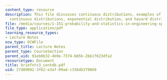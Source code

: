 ```yaml
---
content_type: resource
description: This file discusses continuous distributions, examples of probability
  continuous distributions, exponential distribution, and hazard distribution.
file: /media/courses/1-151-probability-and-statistics-in-engineering-spring-2005/27d898923f62e3af09adc336db379869_briefnts3_contdb.pdf
file_type: application/pdf
learning_resource_types:
- Lecture Notes
ocw_type: OCWFile
parent_title: Lecture Notes
parent_type: CourseSection
parent_uid: 91eb0b32-4b9e-7374-b85b-2bb1f623dfa2
resourcetype: Document
title: briefnts3_contdb.pdf
uid: 27d89892-3f62-e3af-09ad-c336db379869
---
```

